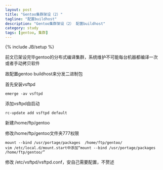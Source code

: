 ```yaml
---
layout: post
title: "Gentoo集群架设（2）"
tagline: "配置buildhost"
description: "Gentoo集群架设（2） 配置buildhost"
category: study
tags: [gentoo, 集群]
---
```

{% include JB/setup %}

前文已架设完毕gentoo的分布式编译集群，系统维护不可能每台机器都编译一次或者手动拷贝软件

故配置gentoo buildhost来分发二进制包

首先安装vsftpd

	emerge -av vsftpd

添加vsftpd自启动

	rc-update add vsftpd default

新建/home/ftp/gentoo

修改/home/ftp/gentoo文件夹777权限

	mount --bind /usr/portage/packages  /home/ftp/gentoo/
	vim /etc/local.d/mount.start中添加“mount --bind /usr/portage/packages  /home/ftp/gentoo/”

修改 /etc/vsftpd/vsftpd.conf，安自己需要配置，不赘述
